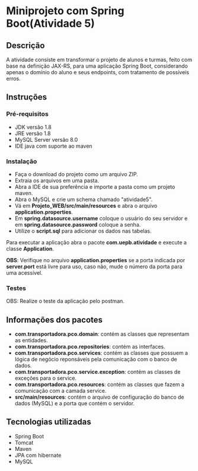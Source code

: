 ﻿# Miniprojeto com Spring Boot(Atividade 5)

## Descrição

A atividade consiste em transformar o projeto de alunos e turmas, feito com base na definição JAX-RS, para uma aplicação Spring Boot, considerando apenas o domínio do aluno e seus endpoints, com tratamento de possíveis erros.

## Instruções 

### Pré-requisitos

- JDK versão 1.8
- JRE versão 1.8
- MySQL Server versão 8.0
- IDE java com suporte ao maven

### Instalação

- Faça o download do projeto como um arquivo ZIP.
- Extraia os arquivos em uma pasta.
- Abra a IDE de sua preferência e importe a pasta como um projeto maven.
- Abra o MySQL e crie um schema chamado "atividade5".
- Vá em **Projeto_WEB/src/main/resources** e abra o arquivo **application.properties**.
- Em **spring.datasource.username** coloque o usuário do seu servidor e em **spring.datasource.password** coloque a senha.
- Utilize o **script.sql** para adicionar os dados nas tabelas.

Para executar a aplicação abra o pacote **com.uepb.atividade** e execute a classe **Application**.

**OBS**: Verifique no arquivo **application.properties** se a porta indicada por **server.port** está livre para uso, caso não, mude o número da porta para uma acessível. 
### Testes

OBS: Realize o teste da aplicação pelo postman.

## Informações dos pacotes

- **com.transportadora.pco.domain**: contém as classes que representam as entidades.
- **com.transportadora.pco.repositories**: contém as interfaces.
- **com.transportadora.pco.services**: contém as classes que possuem a lógica de negócio reponsáveis pela comunicação com o banco de dados.
- **com.transportadora.pco.service.exception**: contém as classes de exceções para o service.
- **com.transportadora.pco.resources**: contém as classes que fazem a comunicação com a camada service.
- **src/main/resources**: contém o arquivo de configuração do banco de dados (MySQL) e a porta que contém o servidor. 

## Tecnologias utilizadas

- Spring Boot
- Tomcat
- Maven
- JPA com hibernate
- MySQL


